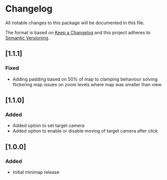# Changelog

All notable changes to this package will be documented in this file.

The format is based on [Keep a Changelog](http://keepachangelog.com/en/1.0.0/)
and this project adheres to [Semantic Versioning](http://semver.org/spec/v2.0.0.html).

## [1.1.1]

### Fixed

- Adding padding based on 50% of map to clamping behaviour solving flickering map issues on zoom levels where map was smaller than view

## [1.1.0]

### Added

- Added option to set target camera
- Added option to enable or disable moving of target camera after click

## [1.0.0]

### Added

- Initial minimap release